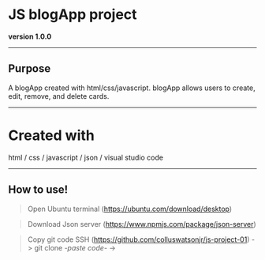 # JS blogApp project
**version 1.0.0**

---
## Purpose
A blogApp created with html/css/javascript. blogApp allows users to create, edit, remove, and delete cards.

---
# Created with
html / css / javascript / json / visual studio code

---


## How to use!

> Open Ubuntu terminal (https://ubuntu.com/download/desktop) 

> Download Json server (https://www.npmjs.com/package/json-server)

> Copy git code SSH (https://github.com/colluswatsonjr/js-project-01) -> git clone *-paste code-* ->